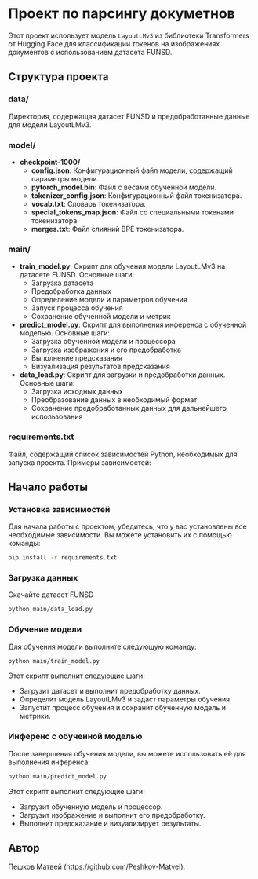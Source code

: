 # Проект по парсингу докуметнов

Этот проект использует модель `LayoutLMv3` из библиотеки Transformers от Hugging Face для классификации токенов на изображениях документов с использованием датасета FUNSD.

## Структура проекта

### data/
Директория, содержащая датасет FUNSD и предобработанные данные для модели LayoutLMv3.

### model/
- **checkpoint-1000/**
  - **config.json**: Конфигурационный файл модели, содержащий параметры модели.
  - **pytorch_model.bin**: Файл с весами обученной модели.
  - **tokenizer_config.json**: Конфигурационный файл токенизатора.
  - **vocab.txt**: Словарь токенизатора.
  - **special_tokens_map.json**: Файл со специальными токенами токенизатора.
  - **merges.txt**: Файл слияний BPE токенизатора.

### main/
- **train_model.py**: Скрипт для обучения модели LayoutLMv3 на датасете FUNSD. Основные шаги:
  - Загрузка датасета
  - Предобработка данных
  - Определение модели и параметров обучения
  - Запуск процесса обучения
  - Сохранение обученной модели и метрик
- **predict_model.py**: Скрипт для выполнения инференса с обученной моделью. Основные шаги:
  - Загрузка обученной модели и процессора
  - Загрузка изображения и его предобработка
  - Выполнение предсказания
  - Визуализация результатов предсказания
- **data_load.py**: Скрипт для загрузки и предобработки данных. Основные шаги:
  - Загрузка исходных данных
  - Преобразование данных в необходимый формат
  - Сохранение предобработанных данных для дальнейшего использования

### requirements.txt
Файл, содержащий список зависимостей Python, необходимых для запуска проекта. Примеры зависимостей:

## Начало работы

### Установка зависимостей

Для начала работы с проектом, убедитесь, что у вас установлены все необходимые зависимости. Вы можете установить их с помощью команды:

```bash
pip install -r requirements.txt
```

### Загрузка данных

Скачайте датасет FUNSD

```bash
python main/data_load.py
```

### Обучение модели

Для обучения модели выполните следующую команду:

```bash
python main/train_model.py
```

Этот скрипт выполнит следующие шаги:
- Загрузит датасет и выполнит предобработку данных.
- Определит модель LayoutLMv3 и задаст параметры обучения.
- Запустит процесс обучения и сохранит обученную модель и метрики.

### Инференс с обученной моделью

После завершения обучения модели, вы можете использовать её для выполнения инференса:

```bash
python main/predict_model.py
```

Этот скрипт выполнит следующие шаги:
- Загрузит обученную модель и процессор.
- Загрузит изображение и выполнит его предобработку.
- Выполнит предсказание и визуализирует результаты.

## Автор
Пешков Матвей (https://github.com/Peshkov-Matvei).
